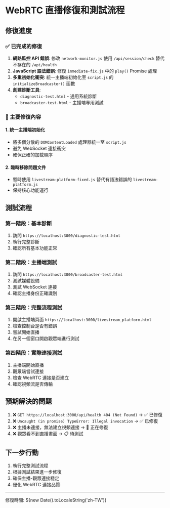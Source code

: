 # WebRTC 直播修復和測試流程

## 修復進度

### ✅ 已完成的修復
1. **網路監控 API 錯誤**: 修改 `network-monitor.js` 使用 `/api/session/check` 替代不存在的 `/api/health`
2. **JavaScript 語法錯誤**: 修復 `immediate-fix.js` 中的 `play()` Promise 處理
3. **多重初始化衝突**: 統一主播端初始化至 `script.js` 的 `initializeBroadcaster()` 函數
4. **創建診斷工具**: 
   - `diagnostic-test.html` - 通用系統診斷
   - `broadcaster-test.html` - 主播端專用測試

### 🔄 主要修復內容

#### 1. 統一主播端初始化
- 將多個分散的 `DOMContentLoaded` 處理器統一至 `script.js`
- 避免 WebSocket 連接衝突
- 確保正確的加載順序

#### 2. 臨時移除問題文件
- 暫時使用 `livestream-platform-fixed.js` 替代有語法錯誤的 `livestream-platform.js`
- 保持核心功能運行

## 測試流程

### 第一階段：基本診斷
1. 訪問 `https://localhost:3000/diagnostic-test.html`
2. 執行完整診斷
3. 確認所有基本功能正常

### 第二階段：主播端測試
1. 訪問 `https://localhost:3000/broadcaster-test.html`
2. 測試媒體設備
3. 測試 WebSocket 連接
4. 確認主播身份正確識別

### 第三階段：完整流程測試
1. 開啟主播端頁面 `https://localhost:3000/livestream_platform.html`
2. 檢查控制台是否有錯誤
3. 嘗試開始直播
4. 在另一個窗口開啟觀眾端進行測試

### 第四階段：實際連接測試
1. 主播端開始直播
2. 觀眾端嘗試連接
3. 檢查 WebRTC 連接是否建立
4. 確認視頻流是否傳輸

## 預期解決的問題

1. ❌ `GET https://localhost:3000/api/health 404 (Not Found)` → ✅ 已修復
2. ❌ `Uncaught (in promise) TypeError: Illegal invocation` → ✅ 已修復  
3. ❌ 主播未連接，無法建立視頻連接 → 🔄 正在修復
4. ❌ 觀眾看不到直播畫面 → 📋 待測試

## 下一步行動

1. 執行完整測試流程
2. 根據測試結果進一步修復
3. 確保主播-觀眾連接穩定
4. 優化 WebRTC 連接品質

---
修復時間: ${new Date().toLocaleString('zh-TW')}
